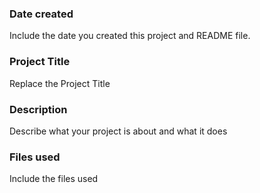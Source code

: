 ### Date created
Include the date you created this project and README file.

### Project Title
Replace the Project Title

### Description
Describe what your project is about and what it does

### Files used
Include the files used



